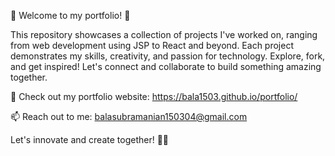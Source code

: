 🚀 Welcome to my portfolio! 🌟

This repository showcases a collection of projects I've worked on, ranging from web development using JSP to React and beyond. Each project demonstrates my skills, creativity, and passion for technology. Explore, fork, and get inspired! Let's connect and collaborate to build something amazing together.

🔗 Check out my portfolio website: https://bala1503.github.io/portfolio/

📫 Reach out to me: balasubramanian150304@gmail.com

Let's innovate and create together! 🌈✨
